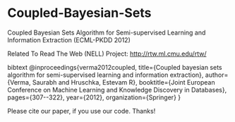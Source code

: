 # Coupled-Bayesian-Sets
Coupled Bayesian Sets Algorithm for Semi-supervised Learning and Information Extraction (ECML-PKDD 2012)

Related To Read The Web (NELL) Project: http://rtw.ml.cmu.edu/rtw/

bibtext
@inproceedings{verma2012coupled,
  title={Coupled bayesian sets algorithm for semi-supervised learning and information extraction},
  author={Verma, Saurabh and Hruschka, Estevam R},
  booktitle={Joint European Conference on Machine Learning and Knowledge Discovery in Databases},
  pages={307--322},
  year={2012},
  organization={Springer}
}

Please cite our paper, if you use our code. Thanks!
